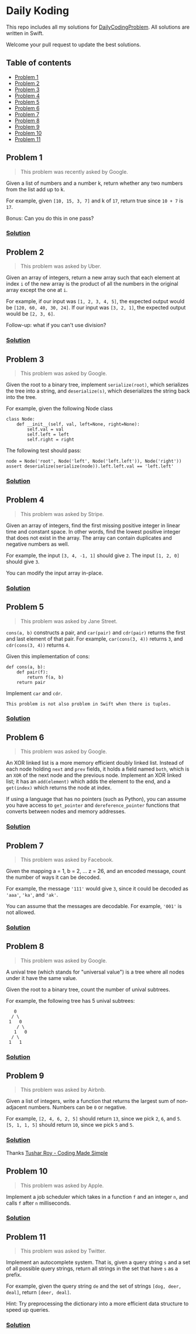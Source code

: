 # Daily Koding

This repo includes all my solutions for [DailyCodingProblem](https://www.dailycodingproblem.com/). All solutions are written in Swift.

Welcome your pull request to update the best solutions.

## Table of contents
  - [Problem 1](#problem-1)
  - [Problem 2](#problem-2)
  - [Problem 3](#problem-3)
  - [Problem 4](#problem-4)
  - [Problem 5](#problem-5)
  - [Problem 6](#problem-6)
  - [Problem 7](#problem-7)
  - [Problem 8](#problem-8)
  - [Problem 9](#problem-9)
  - [Problem 10](#problem-10)
  - [Problem 11](#problem-11)

## Problem 1
> This problem was recently asked by Google.

Given a list of numbers and a number k, return whether any two numbers from the list add up to k.

For example, given `[10, 15, 3, 7]` and k of `17`, return true since `10 + 7` is `17`.

Bonus: Can you do this in one pass?

### [Solution](DailyKoding.playground/Sources/Q1_20210805.swift)

## Problem 2
> This problem was asked by Uber.

Given an array of integers, return a new array such that each element at index `i` of the new array is the product of all the numbers in the original array except the one at `i`.

For example, if our input was `[1, 2, 3, 4, 5]`, the expected output would be `[120, 60, 40, 30, 24]`. If our input was `[3, 2, 1]`, the expected output would be `[2, 3, 6]`.

Follow-up: what if you can't use division?

### [Solution](DailyKoding.playground/Sources/Q2_20210806.swift)

## Problem 3
> This problem was asked by Google.

Given the root to a binary tree, implement `serialize(root)`, which serializes the tree into a string, and `deserialize(s)`, which deserializes the string back into the tree.

For example, given the following Node class
```
class Node:
    def __init__(self, val, left=None, right=None):
        self.val = val
        self.left = left
        self.right = right
```
The following test should pass:
```
node = Node('root', Node('left', Node('left.left')), Node('right'))
assert deserialize(serialize(node)).left.left.val == 'left.left'
```

### [Solution](DailyKoding.playground/Sources/Q3_20210807.swift)

## Problem 4
> This problem was asked by Stripe.

Given an array of integers, find the first missing positive integer in linear time and constant space. In other words, find the lowest positive integer that does not exist in the array. The array can contain duplicates and negative numbers as well.

For example, the input `[3, 4, -1, 1]` should give `2`. The input `[1, 2, 0]` should give `3`.

You can modify the input array in-place.

### [Solution](DailyKoding.playground/Sources/Q4_20210808.swift)

## Problem 5
> This problem was asked by Jane Street.

`cons(a, b)` constructs a pair, and `car(pair)` and `cdr(pair)` returns the first and last element of that pair. For example, `car(cons(3, 4))` returns `3`, and `cdr(cons(3, 4))` returns `4`.

Given this implementation of cons:
```
def cons(a, b):
    def pair(f):
        return f(a, b)
    return pair
```
Implement `car` and `cdr`.

`This problem is not also problem in Swift when there is tuples.`
### [Solution](DailyKoding.playground/Sources/Q5_20210809.swift)

## Problem 6
> This problem was asked by Google.

An XOR linked list is a more memory efficient doubly linked list. Instead of each node holding `next` and `prev` fields, it holds a field named `both`, which is an `XOR` of the next node and the previous node. Implement an XOR linked list; it has an `add(element)` which adds the element to the end, and a `get(index)` which returns the node at index.

If using a language that has no pointers (such as Python), you can assume you have access to `get_pointer` and `dereference_pointer` functions that converts between nodes and memory addresses.

### [Solution](DailyKoding.playground/Sources/Q6_20210810.swift)

## Problem 7
> This problem was asked by Facebook.

Given the mapping a = 1, b = 2, ... z = 26, and an encoded message, count the number of ways it can be decoded.

For example, the message `'111'` would give `3`, since it could be decoded as `'aaa'`, `'ka'`, and `'ak'`.

You can assume that the messages are decodable. For example, `'001'` is not allowed.

### [Solution](DailyKoding.playground/Sources/Q7_20210811.swift)

## Problem 8
> This problem was asked by Google.

A unival tree (which stands for "universal value") is a tree where all nodes under it have the same value.

Given the root to a binary tree, count the number of unival subtrees.

For example, the following tree has 5 unival subtrees:
```
   0
  / \
 1   0
    / \
   1   0
  / \
 1   1
```

### [Solution](DailyKoding.playground/Sources/Q8_20210812.swift)


## Problem 9
> This problem was asked by Airbnb.

Given a list of integers, write a function that returns the largest sum of non-adjacent numbers. Numbers can be `0` or negative.

For example, `[2, 4, 6, 2, 5]` should return `13`, since we pick `2`, `6`, and `5`. `[5, 1, 1, 5]` should return `10`, since we pick `5` and `5`.

### [Solution](DailyKoding.playground/Sources/Q9_20210902.swift)
Thanks [Tushar Roy - Coding Made Simple](https://www.youtube.com/watch?v=UtGtF6nc35g)

## Problem 10
> This problem was asked by Apple.

Implement a job scheduler which takes in a function `f` and an integer `n`, and calls `f` after `n` milliseconds.

### [Solution](DailyKoding.playground/Sources/Q10_20210902.swift)

## Problem 11
> This problem was asked by Twitter.

Implement an autocomplete system. That is, given a query string `s` and a set of all possible query strings, return all strings in the set that have `s` as a prefix.

For example, given the query string `de` and the set of strings `[dog, deer, deal]`, return `[deer, deal]`.

Hint: Try preprocessing the dictionary into a more efficient data structure to speed up queries.

### [Solution](DailyKoding.playground/Sources/Q11_20210904.swift)